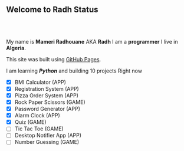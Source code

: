 ## Welcome to Radh Status
<br>
<br>

My name is **Mameri Radhouane** AKA **Radh** I am a **programmer** I live in **Algeria**.


This site was built using [GitHub Pages](https://pages.github.com/).

I am learning _**Python**_ and building 10 projects Right now
- [x] BMI Calculator (APP)
- [x] Registration System (APP)
- [x] Pizza Order System (APP)
- [x] Rock Paper Scissors (GAME)
- [x] Password Generator (APP)
- [x] Alarm Clock (APP)
- [x] Quiz (GAME)
- [ ] Tic Tac Toe (GAME)
- [ ] Desktop Notifier App (APP)
- [ ] Number Guessing (GAME)
